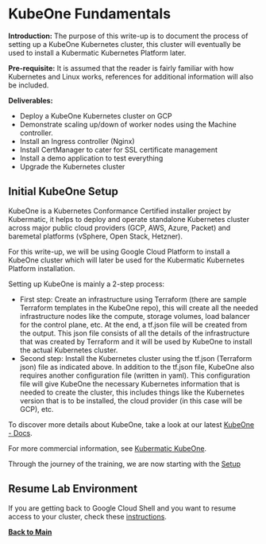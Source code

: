# KubeOne Fundamentals

**Introduction:** The purpose of this write-up is to document the process of setting up a KubeOne Kubernetes cluster, this cluster will eventually be used to install a Kubermatic Kubernetes Platform later.

**Pre-requisite:** It is assumed that the reader is fairly familiar with how Kubernetes and Linux works, references for additional information will also be included.

**Deliverables:**
 * Deploy a KubeOne Kubernetes cluster on GCP
 * Demonstrate scaling up/down of worker nodes using the Machine controller.
 * Install an Ingress controller (Nginx)
 * Install CertManager to cater for SSL certificate management
 * Install a demo application to test everything
 * Upgrade the Kubernetes cluster

## Initial KubeOne Setup

KubeOne is a Kubernetes Conformance Certified installer project by Kubermatic, it helps to deploy and operate standalone Kubernetes cluster across major public cloud providers (GCP, AWS, Azure, Packet) and baremetal platforms (vSphere, Open Stack, Hetzner).

For this write-up, we will be using Google Cloud Platform to install a KubeOne cluster which will later be used for the Kubermatic Kubernetes Platform installation.

Setting up KubeOne is mainly a 2-step process:
 * First step: Create an infrastructure using Terraform (there are sample Terraform templates in the KubeOne repo), this will create all the needed infrastructure nodes like the compute, storage volumes, load balancer for the control plane, etc. At the end, a tf.json file will be created from the output. This json file consists of all the details of the infrastructure that was created by Terraform and it will be used by KubeOne to install the actual Kubernetes cluster.
 * Second step: Install the Kubernetes cluster using the tf.json (Terraform json) file as indicated above. In addition to the tf.json file, KubeOne also requires another configuration file (written in yaml). This configuration file will give KubeOne the necessary Kubernetes information that is needed to create the cluster, this includes things like the Kubernetes version that is to be installed, the cloud provider (in this case will be GCP), etc.

To discover more details about KubeOne, take a look at our latest [KubeOne - Docs](https://docs.kubermatic.com/kubeone/master/).

For more commercial information, see [Kubermatic KubeOne](https://www.kubermatic.com/products/kubeone/).

Through the journey of the training, we are now starting with the [Setup](./00_setup/README.md)


## Resume Lab Environment
If you are getting back to Google Cloud Shell and you want to resume access to your cluster,
check these [instructions](00_setup/resume_lab.md).

[**Back to Main**](../README.md)